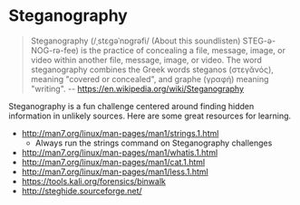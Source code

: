 # Steganography

> Steganography (/ˌstɛɡəˈnɒɡrəfi/ (About this soundlisten) STEG-ə-NOG-rə-fee) is the practice of concealing a file, message, image, or video within another file, message, image, or video. The word steganography combines the Greek words steganos (στεγᾰνός), meaning "covered or concealed", and graphe (γραφή) meaning "writing". -- https://en.wikipedia.org/wiki/Steganography

Steganography is a fun challenge centered around finding hidden information in unlikely sources. Here are some great resources for learning.

- http://man7.org/linux/man-pages/man1/strings.1.html
  - Always run the strings command on Steganography challenges
- http://man7.org/linux/man-pages/man1/whatis.1.html
- http://man7.org/linux/man-pages/man1/cat.1.html
- http://man7.org/linux/man-pages/man1/less.1.html
- https://tools.kali.org/forensics/binwalk
- http://steghide.sourceforge.net/
